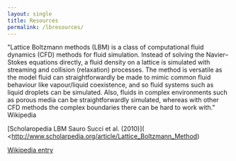 ```yaml
---
layout: single
title: Resources
permalink: /lbresources/
---
```



"Lattice Boltzmann methods (LBM) is a class of computational fluid dynamics (CFD) methods for fluid simulation. Instead of solving the Navier–Stokes equations directly, a fluid density on a lattice is simulated with streaming and collision (relaxation) processes. The method is versatile as the model fluid can straightforwardly be made to mimic common fluid behaviour like vapour/liquid coexistence, and so fluid systems such as liquid droplets can be simulated. Also, fluids in complex environments such as porous media can be straightforwardly simulated, whereas with other CFD methods the complex boundaries there can be hard to work with." Wikipedia


[Scholaropedia LBM Sauro Succi et al. (2010)]( <http://www.scholarpedia.org/article/Lattice_Boltzmann_Method)

[Wikipedia entry](https://en.wikipedia.org/wiki/Lattice_Boltzmann_methods)


